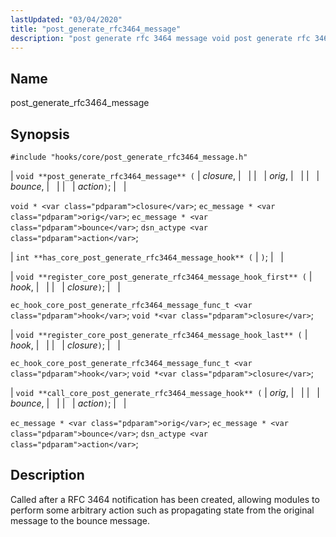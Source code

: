 ```yaml
---
lastUpdated: "03/04/2020"
title: "post_generate_rfc3464_message"
description: "post generate rfc 3464 message void post generate rfc 3464 message closure orig bounce action void closure ec message orig ec message bounce dsn actype action int has core post generate rfc 3464 message hook void register core post generate rfc 3464 message hook first hook closure ec hook core..."
---
```


<a name="hooks.core.post_generate_rfc3464_message"></a> 
## Name

post_generate_rfc3464_message

## Synopsis

`#include "hooks/core/post_generate_rfc3464_message.h"`

| `void **post_generate_rfc3464_message** (` | <var class="pdparam">closure</var>, |   |
|   | <var class="pdparam">orig</var>, |   |
|   | <var class="pdparam">bounce</var>, |   |
|   | <var class="pdparam">action</var>`)`; |   |

`void * <var class="pdparam">closure</var>`;
`ec_message * <var class="pdparam">orig</var>`;
`ec_message * <var class="pdparam">bounce</var>`;
`dsn_actype <var class="pdparam">action</var>`;

| `int **has_core_post_generate_rfc3464_message_hook** (` | `)`; |   |

| `void **register_core_post_generate_rfc3464_message_hook_first** (` | <var class="pdparam">hook</var>, |   |
|   | <var class="pdparam">closure</var>`)`; |   |

`ec_hook_core_post_generate_rfc3464_message_func_t <var class="pdparam">hook</var>`;
`void *<var class="pdparam">closure</var>`;

| `void **register_core_post_generate_rfc3464_message_hook_last** (` | <var class="pdparam">hook</var>, |   |
|   | <var class="pdparam">closure</var>`)`; |   |

`ec_hook_core_post_generate_rfc3464_message_func_t <var class="pdparam">hook</var>`;
`void *<var class="pdparam">closure</var>`;

| `void **call_core_post_generate_rfc3464_message_hook** (` | <var class="pdparam">orig</var>, |   |
|   | <var class="pdparam">bounce</var>, |   |
|   | <var class="pdparam">action</var>`)`; |   |

`ec_message * <var class="pdparam">orig</var>`;
`ec_message * <var class="pdparam">bounce</var>`;
`dsn_actype <var class="pdparam">action</var>`;<a name="idp38320288"></a> 
## Description

Called after a RFC 3464 notification has been created, allowing modules to perform some arbitrary action such as propagating state from the original message to the bounce message.